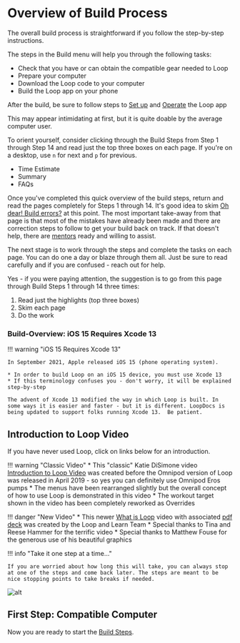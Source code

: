 # Overview of Build Process

The overall build process is straightforward if you follow the step-by-step instructions.

The steps in the Build menu will help you through the following tasks:

* Check that you have or can obtain the compatible gear needed to Loop
* Prepare your computer
* Download the Loop code to your computer
* Build the Loop app on your phone

After the build, be sure to follow steps to [Set up](../operation/overview.md) and [Operate](../operation/features/carbs.md) the Loop app

This may appear intimidating at first, but it is quite doable by the average computer user.

To orient yourself, consider clicking through the Build Steps from Step 1 through Step 14 and read just the top three boxes on each page. If you're on a desktop, use `n` for next and `p` for previous.

* Time Estimate
* Summary
* FAQs

Once you've completed this quick overview of the build steps, return and read the pages completely for Steps 1 through 14. It's good idea to skim [Oh dear! Build errors?](build_errors.md) at this point. The most important take-away from that page is that most of the mistakes have already been made and there are correction steps to follow to get your build back on track. If that doesn't help, there are [mentors](../index.md#stay-in-the-loop) ready and willing to assist.

The next stage is to work through the steps and complete the tasks on each page.  You can do one a day or blaze through them all.  Just be sure to read carefully and if you are confused - reach out for help.

Yes - if you were paying attention, the suggestion is to go from this page through Build Steps 1 through 14 three times:

1. Read just the highlights (top three boxes)
1. Skim each page
1. Do the work

### Build-Overview: iOS 15 Requires Xcode 13

!!! warning "iOS 15 Requires Xcode 13"

    In September 2021, Apple released iOS 15 (phone operating system).  

    * In order to build Loop on an iOS 15 device, you must use Xcode 13  
    * If this terminology confuses you - don't worry, it will be explained step-by-step

    The advent of Xcode 13 modified the way in which Loop is built. In some ways it is easier and faster - but it is different. LoopDocs is being updated to support folks running Xcode 13.  Be patient.

## Introduction to Loop Video

If you have never used Loop, click on links below for an introduction.

!!! warning "Classic Video"
    * This "classic" Katie DiSimone video [Introduction to Loop Video](https://youtu.be/qw_u1lqboCs) was created before the Omnipod version of Loop was released in April 2019 - so yes you can definitely use Omnipod Eros pumps
    * The menus have been rearranged slightly but the overall concept of how to use Loop is demonstrated in this video
    * The workout target shown in the video has been completely reworked as Overrides

!!! danger "New Video"
    * This newer [What is Loop](https://youtu.be/64qhgnmkyAE) video with associated [pdf deck](http://www.loopandlearn.org/wp-content/uploads/2021/05/What-is-Loop.pdf) was created by the Loop and Learn Team
    * Special thanks to Tina and Reese Hammer for the terrific video
    * Special thanks to Matthew Fouse for the generous use of his beautiful graphics

!!! info "Take it one step at a time..."

    If you are worried about how long this will take, you can always stop at one of the steps and come back later. The steps are meant to be nice stopping points to take breaks if needed.

![alt](https://media.giphy.com/media/xThta8UkUaoqJoJQC4/giphy.gif)

## First Step: Compatible Computer

Now you are ready to start the [Build Steps](step1.md).
